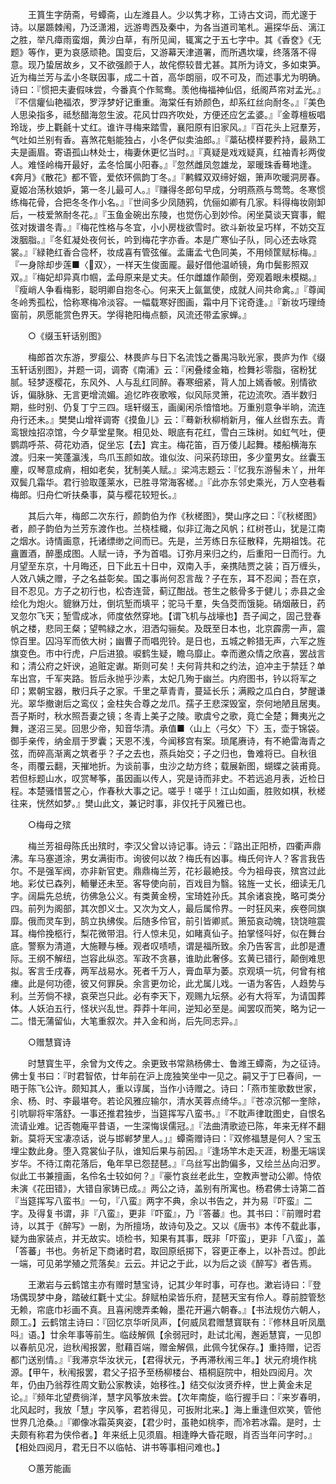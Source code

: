 <!-- { "loadSidebar": true } -->
　　王篔生字荫斋，号蟫斋，山左潍县人。少以隽才称，工诗古文词，而尤邃于诗。以屡踬棘闱，乃泛潇湘，远游粤西及秦中，为各当道司笔札。遍探华岳、漓江之胜，举凡瘴雨蛮烟，黄沙白草，有所见闻，辄寓之于五七字中。其《香奁》《无题》等作，更为哀感顽艳。国变后，又游幕天津道署，而所遇坎壈，终落落不得意。现乃蛰居故乡，又不欲强颜于人，故侘傺较昔尤甚。其所为诗文，多如束笋。近为梅兰芳与孟小冬联因事，成二十首，高华朗丽，叹不可及，而述事尤为明确。诗曰：『惯把夫妻假味尝，今番真个作鸳鸯。羡他梅福神仙侣，纸阁芦帘对孟光。』『不信癯仙艳福浓，罗浮梦好记重重。海棠任有娇颜色，却系红丝向耐冬。』『美色人思染指多，祗愁醋海忽生波。花风廿四齐吹处，方便还应乞孟婆。』『金尊檀板唱玲珑，步上氍毹十丈红。谁许寻梅来踏雪，襄阳原有旧家风。』『百花头上冠羣芳，气吐如兰别有香。喜煞花魁能独占，小冬俨似卖油郎。』『藁砧模样要矜持，最熟工夫是画眉。寄语孤山林处士，梅妻休更忆当时。』『真疑是戏戏疑真，红袖青衫两俊人。难怪岭梅开最好，孟冬恰属小阳春。』『忽然雌凤忽雄龙，翠暖珠香蓦地逢。《奔月》《散花》都不管，爱侬环佩韵丁冬。』『鹣鲽双双缔好姻，箫声吹暖洞房春。夏姬冶荡秋娘妒，第一冬儿最可人。』『赚得冬郎句早成，分明燕燕与莺莺。冬寒惯练梅花骨，合把冬冬作小名。』『世间多少凤随鸦，伉俪如卿有几家。料得梅妆刚卸后，一枝爱煞耐冬花。』『玉鱼金碗出东陵，也觉伤心到妙伶。闲坐莫谈天寳事，鲲弦对拨谱冬青。』『梅花性格与冬宜，小小房栊欲雪时。欲斗新妆呈巧样，不妨交互泼胭脂。』『冬釭凝处夜何长，吟到梅花字亦香。本是广寒仙子队，同心还去咏霓裳。』『緑艳红香合卺杯，妆成喜有管弦催。孟庸孟弋色同美，不用倾筐赋标梅。』『一身除却步莲■〈双〉，一样天生俊面龎。最好借他温峤镜，角巾鬓影照双双。』『梅妃却异真巾帼，孟母原来是丈夫。任尔雌雄作颠倒，旁观着眼未模糊。』『瘦峭人争看梅影，聪明卿自抱冬心。何来天上氤氲使，成就人间共命禽。』『尊闻冬岭秀孤松，恰称寒梅冷淡容。一幅载寒好图画，霜中月下诧奇逢。』『新妆巧理绮窗前，夙愿能赏色界天。学得艳阳梅点额，风流还带孟家蝉。』 

　　○《缀玉轩话别图》 

　　梅郎首次东游，罗瘿公、林畏庐与日下名流饯之番禺冯耿光家，畏庐为作《缀玉轩话别图》，并题一词，调寄《南浦》云：『闲叠缕金箱，检舞衫零脂，宿粉犹腻。轻梦逐樱花，东风外、人与乱红同醉。春寒细紧，背人加上嫣香帔。别情欲诉，偏脉脉、无言更增流媚。追忆昨夜歌喉，似风际灵箫，花边流吹。酒半数归期，些时别、仍复丁宁三四。瑶轩缀玉，画阑闲杀愔愔地。万重别意争半晌，流连舟行还未。』樊樊山增祥调寄《摸鱼儿》云：『蓦新秋柳梢新月，催人丝辔东去。青鸾银烛招凉馆，今夕草堂星聚。相见处、眼底有花红，雪白三珠树。如虹气吐，便鹦鹉呼茶、荷花劝酒，促坐忘【去】宾主。梅花笛，百万倭儿起舞。楼船横海东渡。归来一笑蓬瀛浅，鸟爪玉颜如故。谁似汝、问采药琼田，多少童男女。丝囊玉麈，叹琴意成痟，相如老矣，犹制美人赋。』梁鸿志题云：『忆我东游髻未丫，卅年双鬓几霜华。君行验取蓬莱水，已胜寻常海客槎。』『此亦东邻史乘光，万人空巷看梅郎。归舟伫听扶桑事，莫与樱花较短长。』 

　　其后六年，梅郎二次东行，颜韵伯为作《秋槎图》，樊山序之曰：『《秋槎图》者，颜子韵伯为兰芳东渡作也。兰桡桂檝，似非辽海之风帆；红树苍山，犹是江南之烟水。诗情画意，托诸缥缈之间而已。先是，兰芳练日东征散释，先期祖饯。花盦置酒，醉墨成图。人赋一诗，予为首唱。订弥月来归之约，后重阳一日而行。九月望至东京，十月晦还，日下此五十日中，双南入手，亲携陆贾之装；百万缠头，人效八姨之赠，子之名益彰矣。国之事尚何忍言哉？子在东，耳不忍闻；吾在京，目不忍见。方子之初行也，松杏连营，蓟辽酣战。苍生之骸骨多于健儿；赤县之金绘化为炮火。貔貅万灶，倒坑堑而填平；驼马千羣，失刍茭而饿毙。硝烟蔽日，药叉忽尔飞天；堑雪成冰，师度依然穿地。【谓飞机与战壕也】吾子闻之，固己登春帆之楼，悲同王粲；望鸭緑之水，泪洒勾骊矣。及既至日本也，北京霹雳一声，震惊百里。囚冯军而依大树；幽曹子而唱兜铃。是日也，五城之軨猎无声，六军之旌旗变色。市中行虎，户后进狼。唳鹤生疑，瞻乌靡止。幸而邀众情之欣喜，罢战言和；清公府之奸谀，追赃定谳。斯则可矣！夫何背共和之约法，迫冲主于禁廷？单车出宫，千军夹路。哲后永抛乎沙素，太妃几殉于幽兰。内府图书，钤以将军之印；累朝宝器，散归兵子之家。千里之草青青，蔓延长乐；满殿之瓜白白，梦醒谦光。翠华撤谢后之鸾仪；金柱失合尊之龙爪。孺子王悲深毁室，奈何地陋且居夷。吾子斯时，秋水照吾妻之镜；冬青上美子之陵。歌虞兮之歌，竟亡全楚；舞夷光之舞，遂沼三吴。回思少帝，知音华清。承值■〈山上〈弓攵〉下〉玉，壶于锦袋。御手亲传，纳金扇于罗囊；天恩不浅，今闻移宫有案。琐尾赓诗，有不絶雷海青之弦，而碎高渐离之筑者乎？子之去也，燕兵始交；子之归也，鲁难将已。自秋徂冬，雨覆云翻，天摧地折。为谈前事，虫沙之劫方终；载展新图，蝴蝶之装甫竟。若但标题山水，叹赏琴筝，虽因画以传人，究是诗而非史。不若远追月表，近检日程。本楚骚惜誓之心，作春秋大事之记。嗟乎！嗟乎！江山如画，胜败如棋，秋槎往来，恍然如梦。』樊山此文，兼记时事，非仅托于风雅已也。 

　　○梅母之殡 

　　梅兰芳祖母陈氏出殡时，李汉父曾以诗记事。诗云：『路出正阳桥，四衢声鼎沸。车马塞道涂，男女满街市。询彼何以故？梅氏有凶事。梅氏何许人？客言我告尔。不是强军阀，亦非新官吏。鼎鼎梅兰芳，花衫最絶技。今为祖母丧，殡宫过此地。彩仗已森列，輀轝还未至。客导使向前，百戏目为翳。铭旌一丈长，细读无几字。阔扁先总统，彷佛急公义。有类黄金榜，宝琦姓孙氏。其余诸哀挽，略可类分四。前列为阁部，其次卽义士。又次为文人，最后属伶界。一时狂风来，疾卷同旗靡。俄而灵车到，鹄立执绋俟。后随多伶官，前引皆卿贰。箫笳哀动魄，铙饶暄震耳。梅伶挽柩行，梨花微带泪。行人惊未见，如睹真仙子。拍掌怪呌好，似在舞台底。警察为清道，大施鞭与棰。观者叹啧啧，谓是福所致。余乃告客言，此卽是遭际。王纲不解纽，岂容此纵恣。军政不贪暴，谁助此奢侈。玄黄已错行，颠倒难思拟。客言壬戌春，两军战易水。死者千万人，膏血草为萎。京观填一坑，何曾有棺瘗。此是何功德，彼又何罪戾。余言更勿论，此尤属儿戏。一语为客告，人趋势与利。兰芳倘不禄，哀荣岂只此。必有李天下，观赐九坛祭。必有大将军，为请国葬体。人妖泊五行，怪状兴乱世。莽莽十年间，逆知必至是。闻罢叹而笑，略为记一二。惜无蒲留仙，大笔重叙次。并入金和尚，后先同志异。』 

　　○赠慧寳诗 

　　时慧寳生平，余曾为文传之。余更致书常熟杨佛士、鲁潍王蟫斋，为之征诗。佛士复书曰：『时君智侬，廿年前在沪上庞独笑坐中一见之。嗣又于丁巳春间，一晤于陈飞公许。颇知其人，重以谆属，当作小诗赠之。诗曰：「燕市笙歌数世家，余、杨、时、李最堪夸。若论风雅应输尔，清水芙蓉点绮华。』『苍凉沉郁一奎除，引吭聊将牢落舒。一事还推君独步，当筵挥写八蛮书。』『不耽声律耽图史，自恨名流请业难。记否匏庵平昔语，一生深悔误儒冠。』『法曲清歌迹已陈，年来无样不翻新。莫将天宝凄凉话，说与邯郸梦里人。」』蟫斋赠诗曰：『双修福慧是何人？宝玉埋尘数此身。堕入霓裳仙子队，谁知后果与前因。』『逢场竿木走天涯，粉墨无端误岁华。不待江南花落后，龟年早已怨琵琶。』『乌丝写出韵偏多，又绘兰丛向汨罗。似此工书兼擅画，名伶名士较如何？』『豪竹哀丝老此生，空教声誉动公卿。恃侬未演《花田错》，大错自家铸已成。』两公之诗，盖别有所寓也。杨君佛士诗第二首『当筵挥写八蛮书』一句，『八蛮』两字不典，余以书告之，并为易『吓蛮』二字。及得复书谓，非『八蛮』，更非『吓蛮』，乃『答蕃』也。其书曰：『前赠时君诗，以其于《醉写》一剧，为所擅场，故诗句及之。又以《唐书》本传不载此事，疑为曲家装点，并无故实。顷检书，知果有其事，既非「吓蛮」，更非「八蛮」，盖「答蕃」书也。务祈足下商诸时君，取回原纸掷下，容更正奉上，以补吾过。卽此一端，可见弟学殖之荒落矣』云云。并记之于此，以为后之谈《醉写》者告焉。 

　　王漱岩与云鹤馆主亦有赠时慧宝诗，记其少年时事，可存也。漱岩诗曰：『登场偶现梦中身，踏破红氍十丈尘。辞赋柏梁皆乐府，琵琶天宝有伶人。尊前腔管愁无赖，帘底巾衫画不真。且喜闲牕弄柔翰，墨花开遍六朝春。』【书法规仿六朝人，颇工。】云鹤馆主诗曰：『回忆京华听凤声，【何威凤君赠慧寳联有：『修林且听凤凰呌』语。】廿余年事等前生。临歧解佩【余弱冠时，赴试北闱，邂逅慧寳，一见卽以春航见况，迨秋闱报罢，慰藉百端，赠金解佩，此佩今犹保存。】重持赠，记否都门送别情。』『我滞京华汝状元，【君得状元，予再滞秋闱三年。】状元府境作桃源。【甲午，秋闱报罢，君父子招予至杨柳楼台、梧桐庭院中，相处四阅月。次年，仍由乃翁荐徃周文勤公家教读，始移徃。】结交似汝贤乔梓，世上黄金未足论。』『频年北望费徜洋，慧字风筝放未尝。【次年南旋，临行握手曰：『来岁春明，北风起时，我放「慧」字风筝，君若得见，可扳附北来。】海上重逢但欢笑，管他世界几沧桑。』『卿像冰霜英爽姿，【君少时，虽艳如桃李，而冷若冰霜。是时，士夫颇有称君为侠伶者。】年来纸上见须眉。相逢睁大昏花眼，肖否当年问字时。』【相处四阅月，君无日不以临帖、讲书等事相问难也。】 

　　○蕙芳能画 

